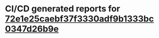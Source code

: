 # CI/CD generated reports for [72e1e25caebf37f3330adf9b1333bc0347d26b9e](https://github.com/hydephp/develop/commit/72e1e25caebf37f3330adf9b1333bc0347d26b9e)
